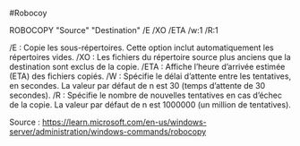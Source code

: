 #Robocoy

ROBOCOPY "Source" "Destination" /E /XO /ETA /w:1 /R:1


/E : Copie les sous-répertoires. Cette option inclut automatiquement les répertoires vides.
/XO : Les fichiers du répertoire source plus anciens que la destination sont exclus de la copie.
/ETA : Affiche l’heure d’arrivée estimée (ETA) des fichiers copiés.
/W : 	Spécifie le délai d’attente entre les tentatives, en secondes. La valeur par défaut de n est 30 (temps d’attente de 30 secondes).
/R : Spécifie le nombre de nouvelles tentatives en cas d’échec de la copie. La valeur par défaut de n est 1000000 (un million de tentatives).




Source : https://learn.microsoft.com/en-us/windows-server/administration/windows-commands/robocopy
